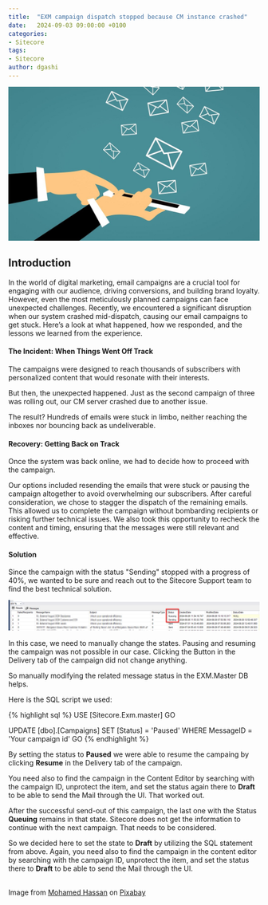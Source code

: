 ```yaml
---
title:  "EXM campaign dispatch stopped because CM instance crashed"
date:   2024-09-03 09:00:00 +0100
categories:
- Sitecore
tags:
- Sitecore
author: dgashi
---
```


![Email Marketing](../files/2024/09/03/email.jpg "Email Marketing")


## Introduction


In the world of digital marketing, email campaigns are a crucial tool for engaging with our audience, driving conversions, and building brand loyalty. 
However, even the most meticulously planned campaigns can face unexpected challenges. Recently, we encountered a significant disruption when our system crashed mid-dispatch, causing our email campaigns to get stuck. Here’s a look at what happened, how we responded, and the lessons we learned from the experience.

#### The Incident: When Things Went Off Track

The campaigns were designed to reach thousands of subscribers with personalized content that would resonate with their interests.

But then, the unexpected happened. Just as the second campaign of three was rolling out, our CM server crashed due to another issue. 

The result? Hundreds of emails were stuck in limbo, neither reaching the inboxes nor bouncing back as undeliverable.


#### Recovery: Getting Back on Track

Once the system was back online, we had to decide how to proceed with the campaign. 

Our options included resending the emails that were stuck or pausing the campaign altogether to avoid overwhelming our subscribers. After careful consideration, we chose to stagger the dispatch of the remaining emails. This allowed us to complete the campaign without bombarding recipients or risking further technical issues. We also took this opportunity to recheck the content and timing, ensuring that the messages were still relevant and effective.

#### Solution

Since the campaign with the status "Sending" stopped with a progress of 40%, we wanted to be sure and reach out to the Sitecore Support team to find the best technical solution. 

![EXM Master](../files/2024/09/03/exm-campaign-status.png "Database snippet")


In this case, we need to manually change the states. Pausing and resuming the campaign was not possible in our case. Clicking the Button in the Delivery tab of the campaign did not change anything.

So manually modifying the related message status in the EXM.Master DB helps.

Here is the SQL script we used:

{% highlight sql %}
USE [Sitecore.Exm.master]
GO

UPDATE [dbo].[Campaigns]
SET [Status] = 'Paused'
WHERE MessageID = 'Your campaign id'
GO
{% endhighlight %}

By setting the status to <b>Paused</b> we were able to resume the campaing by clicking <b>Resume</b> in the Delivery tab of the campaign. 

You need also to find the campaign in the Content Editor by searching with the campaign ID, unprotect the item, and set the status again there to <b>Draft</b> to be able to send the Mail through the UI. That worked out.

After the successful send-out of this campaign, the last one with the Status <b>Queuing</b> remains in that state. Sitecore does not get the information to continue with the next campaign. That needs to be considered.

So we decided here to set the state to <b>Draft</b> by utilizing the SQL statement from above. 
Again, you need also to find the campaign in the content editor by searching with the campaign ID, unprotect the item, and set the status there to <b>Draft</b> to be able to send the Mail through the UI. 


<br>
Image from <a href="https://pixabay.com/de/users/mohamed_hassan-5229782/?utm_source=link-attribution&utm_medium=referral&utm_campaign=image&utm_content=3543958">Mohamed Hassan</a> on <a href="https://pixabay.com/de//?utm_source=link-attribution&utm_medium=referral&utm_campaign=image&utm_content=3543958">Pixabay</a>
